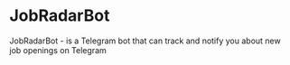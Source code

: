 # JobRadarBot
JobRadarBot - is a Telegram bot that can track and notify you about new job openings on Telegram
